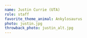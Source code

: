 ```yaml
---
name: Justin Currie (UTA)
role: staff
favorite_theme_animal: Ankylosaurus
photo: justin.jpg
throwback_photo: justin_alt.jpg
---
```

